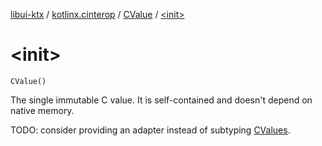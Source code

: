 [libui-ktx](../../index.md) / [kotlinx.cinterop](../index.md) / [CValue](index.md) / [&lt;init&gt;](./-init-.md)

# &lt;init&gt;

`CValue()`

The single immutable C value.
It is self-contained and doesn't depend on native memory.

TODO: consider providing an adapter instead of subtyping [CValues](../-c-values/index.md).

